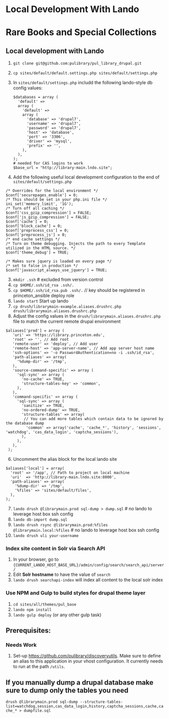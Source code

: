 # Local Development With Lando
# Rare Books and Special Collections

## Local development with Lando



1. `git clone git@github.com:pulibrary/pul_library_drupal.git`
2. `cp sites/default/default.settings.php sites/default/settings.php`
3. In `sites/default/settings.php` includd the following lando-style db config values:

    ```
    $databases = array (
      'default' =>
      array (
        'default' =>
        array (
          'database' => 'drupal7',
          'username' => 'drupal7',
          'password' => 'drupal7',
          'host' => 'database',
          'port' => '3306',
          'driver' => 'mysql',
          'prefix' => '',
        ),
      ),
    );
    # needed for CAS logins to work
    $base_url = "http://library-main.lndo.site";
    ```
3. Add the following useful local development configuration to the end of `sites/default/settings.php`
```
/* Overrides for the local environment */
$conf['securepages_enable'] = 0;
/* This should be set in your php.ini file */
ini_set('memory_limit', '1G');
/* Turn off all caching */
$conf['css_gzip_compression'] = FALSE;
$conf['js_gzip_compression'] = FALSE;
$conf['cache'] = 0;
$conf['block_cache'] = 0;
$conf['preprocess_css'] = 0;
$conf['preprocess_js'] = 0;
/* end cache settings */
/* Turn on theme debugging. Injects the path to every Template utilized in the HTML source. */
$conf['theme_debug'] = TRUE;

/* Makes sure jquery is loaded on every page */
/* set to false in production */
$conf['javascript_always_use_jquery'] = TRUE;
```
3. `mkdir .ssh` # excluded from version control
4. `cp $HOME/.ssh/id_rsa .ssh/.`
5. `cp $HOME/.ssh/id_rsa.pub .ssh/.` // key should be registered in princeton_ansible deploy role
3. `lando start` Start up lando
4. `cp drush/librarymain-example.aliases.drushrc.php drush/librarymain.aliases.drushrc.php`
5. Adjust the config values in the  `drush/librarymain.aliases.drushrc.php` file to match the current remote drupal environment
```
$aliases['prod'] = array (
   'uri' => 'https://library.princeton.edu',
   'root' => '', // Add root
   'remote-user' => 'deploy', // Add user
   'remote-host' => 'app-server-name', // Add app server host name
   'ssh-options' => '-o PasswordAuthentication=no -i .ssh/id_rsa',
   'path-aliases' => array(
     '%dump-dir' => '/tmp',
   ),
   'source-command-specific' => array (
     'sql-sync' => array (
       'no-cache' => TRUE,
       'structure-tables-key' => 'common',
     ),
   ),
   'command-specific' => array (
     'sql-sync' => array (
       'sanitize' => TRUE,
       'no-ordered-dump' => TRUE,
       'structure-tables' => array(
        // You can add more tables which contain data to be ignored by the database dump
         'common' => array('cache', 'cache_*', 'history', 'sessions', 'watchdog', 'cas_data_login', 'captcha_sessions'),
       ),
     ),
   ),
 );
```
6. Uncomment the alias block for the local lando site
```
$aliases['local'] = array(
  'root' => '/app', // Path to project on local machine
  'uri'  => 'http://library-main.lndo.site:8000',
  'path-aliases' => array(
    '%dump-dir' => '/tmp',
    '%files' => 'sites/default/files',
  ),
);
```
7. `lando drush @librarymain.prod sql-dump > dump.sql` # no lando to leverage host box ssh config
8. `lando db-import dump.sql`
9. `lando drush rsync @librarymain.prod:%files @librarymain.local:%files` # no lando to leverage host box ssh config
10. `lando drush uli your-username`

### Index site content in Solr via Search API

1. In your browser, go to `{CURRENT_LANDO_HOST_BASE_URL}/admin/config/search/search_api/server/`
2. Edit **Solr hostname** to have the value of `search`
3. `lando drush searchapi-index` will index all content to the local solr index


### Use NPM and Gulp to build styles for drupal theme layer

1. `cd sites/all/themes/pul_base`
2. `lando npm install`
3. `lando gulp deploy` (or any other gulp task)


## Prerequisites:

### Needs Work ###
1. Set-up https://github.com/pulibrary/discoveryutils. Make sure to define an alias to this application in your vhost configuration. It currently needs to run at the path ```/utils```.

## If you manually dump a drupal database make sure to dump only the tables you need
```drush @librarymain.prod sql-dump --structure-tables-list=watchdog,session,cas_data_login,history,captcha_sessions,cache,cache_* > dumpfile.sql```
